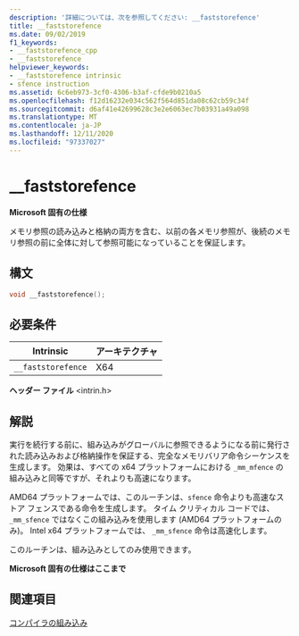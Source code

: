 ```yaml
---
description: '詳細については、次を参照してください: __faststorefence'
title: __faststorefence
ms.date: 09/02/2019
f1_keywords:
- __faststorefence_cpp
- __faststorefence
helpviewer_keywords:
- __faststorefence intrinsic
- sfence instruction
ms.assetid: 6c6eb973-3cf0-4306-b3af-cfde9b0210a5
ms.openlocfilehash: f12d16232e034c562f564d851da08c62cb59c34f
ms.sourcegitcommit: d6af41e42699628c3e2e6063ec7b03931a49a098
ms.translationtype: MT
ms.contentlocale: ja-JP
ms.lasthandoff: 12/11/2020
ms.locfileid: "97337027"
---
```

# <a name="__faststorefence"></a>__faststorefence

**Microsoft 固有の仕様**

メモリ参照の読み込みと格納の両方を含む、以前の各メモリ参照が、後続のメモリ参照の前に全体に対して参照可能になっていることを保証します。

## <a name="syntax"></a>構文

```C
void __faststorefence();
```

## <a name="requirements"></a>必要条件

|Intrinsic|アーキテクチャ|
|---------------|------------------|
|`__faststorefence`|X64|

**ヘッダー ファイル** \<intrin.h>

## <a name="remarks"></a>解説

実行を続行する前に、組み込みがグローバルに参照できるようになる前に発行された読み込みおよび格納操作を保証する、完全なメモリバリア命令シーケンスを生成します。 効果は、すべての x64 プラットフォームにおける `_mm_mfence` の組み込みと同等ですが、それよりも高速になります。

AMD64 プラットフォームでは、このルーチンは、`sfence` 命令よりも高速なストア フェンスである命令を生成します。 タイム クリティカル コードでは、`_mm_sfence` ではなくこの組み込みを使用します (AMD64 プラットフォームのみ)。 Intel x64 プラットフォームでは、 `_mm_sfence` 命令は高速化します。

このルーチンは、組み込みとしてのみ使用できます。

**Microsoft 固有の仕様はここまで**

## <a name="see-also"></a>関連項目

[コンパイラの組み込み](../intrinsics/compiler-intrinsics.md)
